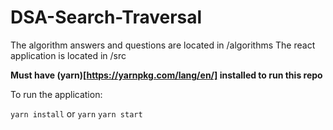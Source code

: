 # DSA-Search-Traversal

The algorithm answers and questions are located in /algorithms
The react application is located in /src

__Must have (yarn)[https://yarnpkg.com/lang/en/] installed to run this repo__

To run the application:

`yarn install` or `yarn`
`yarn start`
